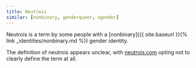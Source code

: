 ```yaml
---
title: Neutrois
similar: [nonbinary, genderqueer, agender]
---
```


Neutrois is a term by some people with a [nonbinary]({{ site.baseurl }}{% link _identities/nonbinary.md %}) gender identity.

The definition of neutrois appears unclear, with [neutrois.com](http://neutrois.com/what-is-neutrois/) opting not to clearly define the term at all.